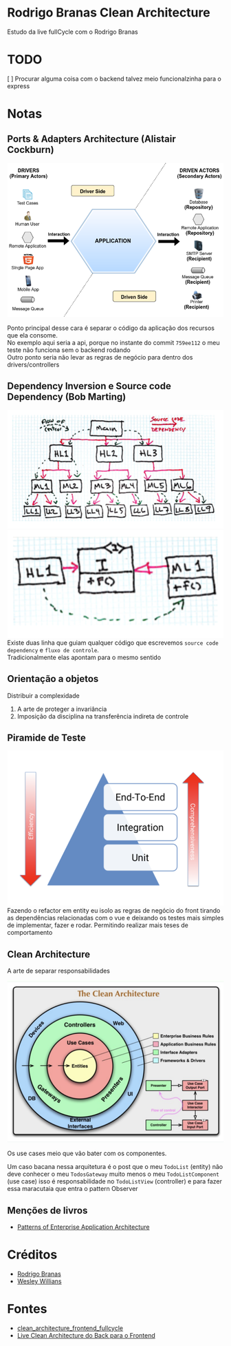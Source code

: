 # Rodrigo Branas Clean Architecture

Estudo da live fullCycle com o Rodrigo Branas

# TODO

[ ] Procurar alguma coisa com o backend talvez meio funcionalzinha para o express

# Notas

## Ports & Adapters Architecture (Alistair Cockburn)

![img](./resources/portsandadapters.png)

Ponto principal desse cara é separar o código da aplicação dos recursos que ela consome.  
No exemplo aqui seria a api, porque no instante do commit `759ee112` o meu teste não funciona sem o backend rodando  
Outro ponto seria não levar as regras de negócio para dentro dos drivers/controllers

## Dependency Inversion e Source code Dependency (Bob Marting)

![img](./resources/dip1.png)
![img](./resources/dip2.png)
Existe duas linha que guiam qualquer código que escrevemos `source code dependency` e `fluxo de controle`.  
Tradicionalmente elas apontam para o mesmo sentido

## Orientação a objetos

Distribuir a complexidade

1. A arte de proteger a invariância
2. Imposição da disciplina na transferência indireta de controle

## Piramide de Teste

![img](./resources/tests_1.png)
Fazendo o refactor em entity eu isolo as regras de negócio do front tirando as dependências relacionadas com o vue e deixando os testes mais simples de implementar, fazer e rodar. Permitindo realizar mais teses de comportamento

## Clean Architecture

A arte de separar responsabilidades

![img](./resources/clean_architecture.png)

Os use cases meio que vão bater com os componentes.

Um caso bacana nessa arquitetura é o post que o meu `TodoList` (entity) não deve conhecer o meu `TodosGateway` muito menos o meu `TodoListComponent` (use case) isso é responsabilidade no `TodoListView` (controller) e para fazer essa maracutaia que entra o pattern Observer

## Menções de livros

- [Patterns of Enterprise Application Architecture](https://www.amazon.com.br/Patterns-Enterprise-Application-Architecture-Martin/dp/0321127420)

# Créditos

- [Rodrigo Branas](https://github.com/rodrigobranas)
- [Wesley Willians](https://github.com/wesleywillians)

# Fontes

- [clean_architecture_frontend_fullcycle](https://github.com/rodrigobranas/clean_architecture_frontend_fullcycle/tree/master)
- [Live Clean Architecture do Back para o Frontend](https://www.youtube.com/watch?v=O7Yclo_jbFY)
